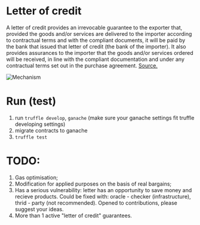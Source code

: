 # Letter of credit
A letter of credit provides an irrevocable guarantee to the exporter that, provided the goods and/or services are delivered to the importer according to contractual terms and with the compliant documents, it will be paid by the bank that issued that letter of credit (the bank of the importer). It also provides assurances to the importer that the goods and/or services ordered will be received, in line with the compliant documentation and under any contractual terms set out in the purchase agreement. 
[Source.](http://tfig.unece.org/contents/letters-of-credit.htm)


![Mechanism](http://tfig.unece.org/contents/images/Letterofcredit.jpg)


# Run (test)
1) run ```truffle develop```, ```ganache``` (make sure your ganache settings fit truffle developing settings)
2) migrate contracts to ganache
3) `truffle test`

# TODO:
1) Gas optimisation;
2) Modification for applied purposes on the basis of real bargains;
3) Has a serious vulnerability: letter has an opportunity to save money and recieve products. Could be fixed with: oracle - checker (infrastructure), thrid - party (not recommended). Opened to contributions, please suggest your ideas.
4) More than 1 active "letter of credit" guarantees.
